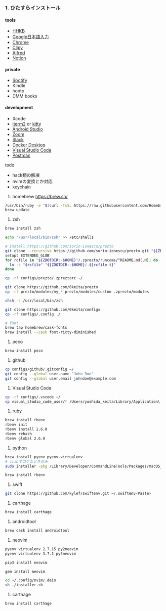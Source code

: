 ### 1. ひたすらインストール
#### tools
  * [HHKB](https://www.pfu.fujitsu.com/hhkeyboard/macdownload.html)
  * [Google日本語入力](https://www.google.co.jp/ime/)
  * [Chrome](https://www.google.com/intl/ja_ALL/chrome/)
  * [Clipy](https://clipy-app.com/)
  * [Alfred](https://www.alfredapp.com/)
  * [Notion](https://www.notion.so/desktop)

#### private
  * [Spotify](https://www.spotify.com/jp/download/mac/)
  * Kindle
  * honto
  * DMM books

#### development
  * Xcode
  * [iterm2](https://www.iterm2.com/) or [kitty](https://sw.kovidgoyal.net/kitty/)
  * [Android Studio](https://developer.android.com/studio/?hl=ja)
  * [Zoom](https://zoom.us/download)
  * [Slack](https://slack.com/intl/ja-jp/downloads/mac)
  * [Docker Desktop](https://hub.docker.com/editions/community/docker-ce-desktop-mac/)
  * [Visual Studio Code](https://code.visualstudio.com/download)
  * [Postman](https://www.postman.com/downloads/)

todo
- hack類の解凍
- nvimの変換とか対応
- keychain



1. homebrew
https://brew.sh/
```sh
/usr/bin/ruby -e "$(curl -fsSL https://raw.githubusercontent.com/Homebrew/install/master/install)"
brew update
```

1. zsh
```sh
brew install zsh

echo '/usr/local/bin/zsh' >> /etc/shells

# install https://github.com/sorin-ionescu/prezto
git clone --recursive https://github.com/sorin-ionescu/prezto.git "${ZDOTDIR:-$HOME}/.zprezto"
setopt EXTENDED_GLOB
for rcfile in "${ZDOTDIR:-$HOME}"/.zprezto/runcoms/^README.md(.N); do
  ln -s "$rcfile" "${ZDOTDIR:-$HOME}/.${rcfile:t}"
done

cp -rf configs/prezto/.zpreztorc ~/

git clone https://github.com/0keita/prezto
cp -rf prezto/modules/my_* prezto/modules/custom .zprezto/modules

chsh -s /usr/local/bin/zsh

git clone https://github.com/0keita/configs
cp -rf configs/.config ./

# font
brew tap homebrew/cask-fonts
brew install --cask font-ricty-diminished
```

1. peco
```sh
brew install peco
```

1. github
```sh
cp configs/github/.gitconfig ~/
git config --global user.name "John Doe"
git config --global user.email johndoe@example.com
```

1. Visual Studio Code
```sh
cp -rf configs/.vscode ~/
cp visual_studio_code_user/* /Users/yoshida_keita/Library/Application\ Support/Code/User/
```

1. ruby
```sh
brew install rbenv
rbenv init
rbenv install 2.6.0
rbenv rehash
rbenv global 2.6.0
```

1. python
```sh
brew install pyenv pyenv-virtualenv
# zlibでコケたときのみ
sudo installer -pkg /Library/Developer/CommandLineTools/Packages/macOS_SDK_headers_for_macOS_10.14.pkg -target /

brew install rbenv
```

1. swift
```sh
git clone https://github.com/kylef/swiftenv.git ~/.swiftenv<Paste>

```

1. carthage
```sh
brew install carthage
```

1. androidtool
```sh
brew cask install androidtool
```

1. neovim
```sh
pyenv virtualenv 2.7.15 py2neovim
pyenv virtualenv 3.7.1 py3neovim

pip3 install neovim

gem install neovim

cd ~/.config/nvim/.dein
sh ./installer.sh
```

1. carthage
```sh
brew install carthage
```

